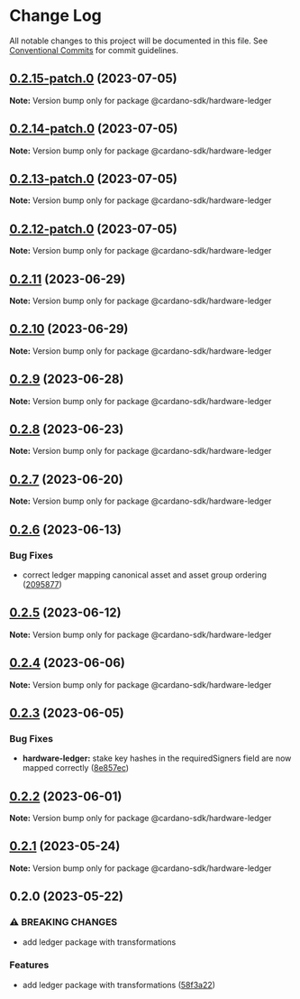 # Change Log

All notable changes to this project will be documented in this file.
See [Conventional Commits](https://conventionalcommits.org) for commit guidelines.

## [0.2.15-patch.0](https://github.com/input-output-hk/cardano-js-sdk/compare/@cardano-sdk/hardware-ledger@0.2.14-patch.0...@cardano-sdk/hardware-ledger@0.2.15-patch.0) (2023-07-05)

**Note:** Version bump only for package @cardano-sdk/hardware-ledger

## [0.2.14-patch.0](https://github.com/input-output-hk/cardano-js-sdk/compare/@cardano-sdk/hardware-ledger@0.2.13-patch.0...@cardano-sdk/hardware-ledger@0.2.14-patch.0) (2023-07-05)

**Note:** Version bump only for package @cardano-sdk/hardware-ledger

## [0.2.13-patch.0](https://github.com/input-output-hk/cardano-js-sdk/compare/@cardano-sdk/hardware-ledger@0.2.12-patch.0...@cardano-sdk/hardware-ledger@0.2.13-patch.0) (2023-07-05)

**Note:** Version bump only for package @cardano-sdk/hardware-ledger

## [0.2.12-patch.0](https://github.com/input-output-hk/cardano-js-sdk/compare/@cardano-sdk/hardware-ledger@0.2.11...@cardano-sdk/hardware-ledger@0.2.12-patch.0) (2023-07-05)

**Note:** Version bump only for package @cardano-sdk/hardware-ledger

## [0.2.11](https://github.com/input-output-hk/cardano-js-sdk/compare/@cardano-sdk/hardware-ledger@0.2.10...@cardano-sdk/hardware-ledger@0.2.11) (2023-06-29)

**Note:** Version bump only for package @cardano-sdk/hardware-ledger

## [0.2.10](https://github.com/input-output-hk/cardano-js-sdk/compare/@cardano-sdk/hardware-ledger@0.2.9...@cardano-sdk/hardware-ledger@0.2.10) (2023-06-29)

**Note:** Version bump only for package @cardano-sdk/hardware-ledger

## [0.2.9](https://github.com/input-output-hk/cardano-js-sdk/compare/@cardano-sdk/hardware-ledger@0.2.8...@cardano-sdk/hardware-ledger@0.2.9) (2023-06-28)

**Note:** Version bump only for package @cardano-sdk/hardware-ledger

## [0.2.8](https://github.com/input-output-hk/cardano-js-sdk/compare/@cardano-sdk/hardware-ledger@0.2.7...@cardano-sdk/hardware-ledger@0.2.8) (2023-06-23)

**Note:** Version bump only for package @cardano-sdk/hardware-ledger

## [0.2.7](https://github.com/input-output-hk/cardano-js-sdk/compare/@cardano-sdk/hardware-ledger@0.2.6...@cardano-sdk/hardware-ledger@0.2.7) (2023-06-20)

**Note:** Version bump only for package @cardano-sdk/hardware-ledger

## [0.2.6](https://github.com/input-output-hk/cardano-js-sdk/compare/@cardano-sdk/hardware-ledger@0.2.5...@cardano-sdk/hardware-ledger@0.2.6) (2023-06-13)

### Bug Fixes

* correct ledger mapping canonical asset and asset group ordering ([2095877](https://github.com/input-output-hk/cardano-js-sdk/commit/20958773d2885ee3e1934363dce96b4e8cea96a7))

## [0.2.5](https://github.com/input-output-hk/cardano-js-sdk/compare/@cardano-sdk/hardware-ledger@0.2.4...@cardano-sdk/hardware-ledger@0.2.5) (2023-06-12)

**Note:** Version bump only for package @cardano-sdk/hardware-ledger

## [0.2.4](https://github.com/input-output-hk/cardano-js-sdk/compare/@cardano-sdk/hardware-ledger@0.2.3...@cardano-sdk/hardware-ledger@0.2.4) (2023-06-06)

**Note:** Version bump only for package @cardano-sdk/hardware-ledger

## [0.2.3](https://github.com/input-output-hk/cardano-js-sdk/compare/@cardano-sdk/hardware-ledger@0.2.2...@cardano-sdk/hardware-ledger@0.2.3) (2023-06-05)

### Bug Fixes

* **hardware-ledger:** stake key hashes in the requiredSigners field are now mapped correctly ([8e857ec](https://github.com/input-output-hk/cardano-js-sdk/commit/8e857ec022c03cd86e6c247d8333b68765fb0f2e))

## [0.2.2](https://github.com/input-output-hk/cardano-js-sdk/compare/@cardano-sdk/hardware-ledger@0.2.1...@cardano-sdk/hardware-ledger@0.2.2) (2023-06-01)

**Note:** Version bump only for package @cardano-sdk/hardware-ledger

## [0.2.1](https://github.com/input-output-hk/cardano-js-sdk/compare/@cardano-sdk/hardware-ledger@0.2.0...@cardano-sdk/hardware-ledger@0.2.1) (2023-05-24)

**Note:** Version bump only for package @cardano-sdk/hardware-ledger

## 0.2.0 (2023-05-22)

### ⚠ BREAKING CHANGES

* add ledger package with transformations

### Features

* add ledger package with transformations ([58f3a22](https://github.com/input-output-hk/cardano-js-sdk/commit/58f3a227d466c0083bcfe9243311ac2bca4e48df))
